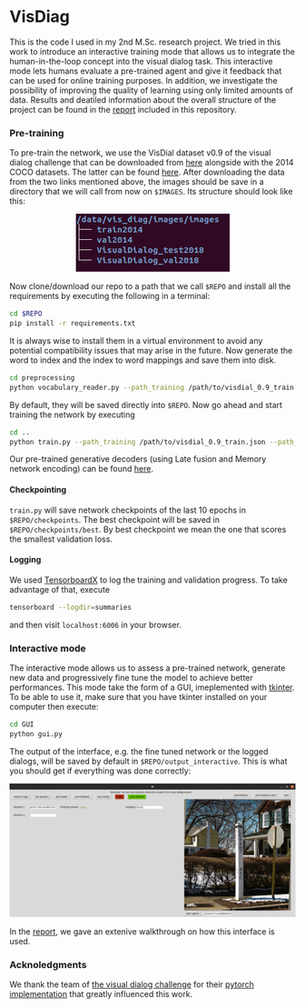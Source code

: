 # VisDiag
This is the code I used in my 2nd M.Sc. research project.	We tried in this work to introduce an interactive training mode that allows us to integrate the human-in-the-loop concept into the visual dialog task. This interactive mode lets humans evaluate a pre-trained agent and give it feedback that can be used for online training purposes. In addition, we investigate the possibility of improving the quality of learning using only limited amounts of data. Results and deatiled information about the overall structure of the project can be found in the [report](https://github.com/adnenabdessaied/VisDiag/blob/master/report.pdf) included in this repository.

### Pre-training
To pre-train the network, we use the VisDial dataset v0.9 of the visual dialog challenge that can be downloaded from [here](https://visualdialog.org/data) alongside with the 2014 COCO datasets. The latter can be found [here](http://cocodataset.org/#download). 
After downloading the data from the two links mentioned above, the images should be save in a directory that we will call  from now on `$IMAGES`. Its structure should look like this:
<p align="center"><img src="assets/image_structure.png" alt="PHP Terminal style set text color" /></p>

Now clone/download our repo to a path that we call `$REPO` and install all the requirements by executing the following in a terminal: 
```bash
cd $REPO
pip install -r requirements.txt
```
It is always wise to install them in a virtual environment to avoid any potential compatibility issues that may arise in the future.
Now generate the word to index and the index to word mappings and save them into disk.
```bash
cd preprocessing
python vocabulary_reader.py --path_training /path/to/visdial_0.9_train.json --path_val /path/to/visdial_0.9_val.json --images_dir $IMAGES
```
By default, they will be saved directly into `$REPO`.
Now go ahead and start training the network by executing
```bash
cd ..
python train.py --path_training /path/to/visdial_0.9_train.json --path_val /path/to/visdial_0.9_val.json --images_dir $IMAGES
```
Our pre-trained generative decoders (using Late fusion and Memory network encoding) can be found [here](https://drive.google.com/open?id=1ED-GwQpeANKOtQFsatSmxMHy3fuQwq-V).
#### Checkpointing
``train.py`` will save network checkpoints of the last 10 epochs in ``$REPO/checkpoints``. The best checkpoint will be saved in ``$REPO/checkpoints/best``. By best checkpoint we mean the one that scores the smallest validation loss. 

#### Logging
We used [TensorboardX](https://github.com/lanpa/tensorboardX) to log the training and validation progress. To take advantage of that, execute  
```bash
tensorboard --logdir=summaries
```
and then visit ``localhost:6006`` in your browser.

### Interactive mode
The interactive mode allows us to assess a pre-trained network, generate new data and progressively fine tune the model to achieve better performances. This mode take the form of a GUI, imeplemented with [tkinter](https://docs.python.org/3/library/tkinter.html). 
To be able to use it, make sure that you have tkinter installed on your computer then execute: 
```bash
cd GUI
python gui.py
```
The output of the interface, e.g. the fine tuned network or the logged dialogs, will be saved by default in ``$REPO/output_interactive``.
This is what you should get if everything was done correctly:
<p align="center"><img src="assets/gui.png" alt="PHP Terminal style set text color" /></p>

In the  [report](https://github.com/adnenabdessaied/VisDiag/blob/master/report.pdf), we gave an extenive walkthrough on how this interface is used.

### Acknoledgments
We thank the team of [the visual dialog challenge](https://visualdialog.org/people) for their [pytorch implementation](https://github.com/batra-mlp-lab/visdial-challenge-starter-pytorch) that greatly influenced this work.

